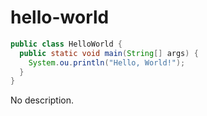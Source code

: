 # hello-world
```java
public class HelloWorld {
  public static void main(String[] args) {
    System.ou.println("Hello, World!");
  }
}
```
No description.
